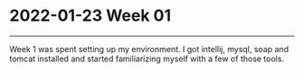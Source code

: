# 2022-01-23 Week 01 
---

Week 1 was spent setting up my environment. I got intellij, mysql, soap and tomcat installed and started familiarizing myself with a few of those tools.